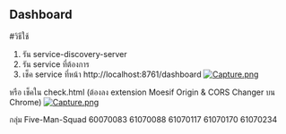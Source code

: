 ## Dashboard

#วิธีใช้
1. รัน service-discovery-server
2. รัน service ที่ต้องการ
3. เช็ค service ที่หน้า http://localhost:8761/dashboard 
[![Capture.png](https://i.postimg.cc/3JzF4Hv0/Capture.png)](https://postimg.cc/6yLvggzB)


หรือ เช็คใน check.html (ต้องลง extension Moesif Origin & CORS Changer บน Chrome)
[![Capture.png](https://i.postimg.cc/vBSCscqN/Capture.png)](https://postimg.cc/62nMV5Nr)

กลุ่ม Five-Man-Squad 
60070083
61070088
61070117
61070170
61070234
